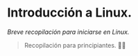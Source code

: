 # Introducción a Linux.

*Breve recopilación para iniciarse en Linux.*

>Recopilación para principiantes. :man_student:
